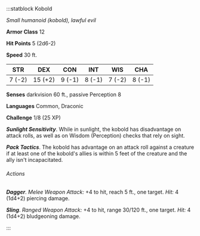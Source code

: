:::statblock Kobold

*Small humanoid (kobold), lawful evil*

**Armor Class** 12

**Hit Points** 5 (2d6-2)

**Speed** 30 ft.

| STR    | DEX     | CON    | INT    | WIS    | CHA    |
|--------|---------|--------|--------|--------|--------|
| 7 (-2) | 15 (+2) | 9 (-1) | 8 (-1) | 7 (-2) | 8 (-1) |

**Senses** darkvision 60 ft., passive Perception 8

**Languages** Common, Draconic

**Challenge** 1/8 (25 XP)

***Sunlight Sensitivity***. While in sunlight, the kobold has disadvantage on attack rolls, as well as on Wisdom (Perception) checks that rely on sight.

***Pack Tactics***. The kobold has advantage on an attack roll against a creature if at least one of the kobold's allies is within 5 feet of the creature and the ally isn't incapacitated.

###### Actions

***Dagger***. *Melee Weapon Attack:* +4 to hit, reach 5 ft., one target. *Hit:* 4 (1d4+2) piercing damage.

***Sling***. *Ranged Weapon Attack:* +4 to hit, range 30/120 ft., one target. *Hit:* 4 (1d4+2) bludgeoning damage.

:::
